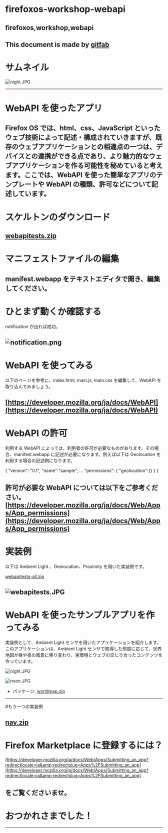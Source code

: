 # firefoxos-workshop-webapi
## firefoxos,workshop,webapi
This document is made by [gitfab](http://gitfab.org)
---
# サムネイル
![night.JPG](https://raw.github.com/dadaa/firefoxos-worksho-webapi/master/gitfab/resources/night.JPG)

---
# WebAPI を使ったアプリ
Firefox OS では、html、css、JavaScript といったウェブ技術によって記述・構成されていきますが、既存のウェブアプリケーションとの相違点の一つは、デバイスとの連携ができる点であり、より魅力的なウェブアプリケーションを作る可能性を秘めていると考えます。ここでは、WebAPI を使った簡単なアプリのテンプレートや WebAPI の種類、許可などについて記述しています。
---
# スケルトンのダウンロード


[webapitests.zip](https://raw.github.com/dadaa/firefoxos-worksho-webapi/master/gitfab/resources/webapitests.zip)
---
# マニフェストファイルの編集
manifest.webapp をテキストエディタで開き、編集してください。
---
# ひとまず動くか確認する
notification が出れば成功。

![notification.png](https://raw.github.com/dadaa/firefoxos-worksho-webapi/master/gitfab/resources/notification.png)
---
# WebAPI を使ってみる
以下のページを参考に、index.html, main.js, main.css を編集して、WebAPI を取り込んでみましょう。

[https://developer.mozilla.org/ja/docs/WebAPI](https://developer.mozilla.org/ja/docs/WebAPI)
---
# WebAPI の許可
利用する WebAPI によっては、利用者の許可が必要なものがあります。その場合、manifest.webapp に記述が必要になります。例えば以下は Geolocation を利用する場合の記述例になります。

{ 
  "version": "0.1",
  "name":"sample",
...
  "permissions": {
    "geolocation":{}
  }
}


許可が必要な WebAPI については以下をご参考ください。
[https://developer.mozilla.org/ja/docs/Web/Apps/App_permissions](https://developer.mozilla.org/ja/docs/Web/Apps/App_permissions)
---
# 実装例
以下は Ambient Light 、Geolocation、Proximity を用いた実装例です。

[webapitests-all.zip](https://raw.github.com/dadaa/firefoxos-worksho-webapi/master/gitfab/resources/webapitests-all.zip)

![webapitests.JPG](https://raw.github.com/dadaa/firefoxos-worksho-webapi/master/gitfab/resources/webapitests.JPG)
---
# WebAPI を使ったサンプルアプリを作ってみる
実装例として、Ambient Light センサを用いたアプリケーションを紹介します。このアプリケーションは、Ambient Light センサで取得した照度に応じて、世界地図が昼や夜の風景に移り変わり、実環境とウェブの交じり合ったコンテンツを作っています。

![night.JPG](https://raw.github.com/dadaa/firefoxos-worksho-webapi/master/gitfab/resources/night.JPG)

![noon.JPG](https://raw.github.com/dadaa/firefoxos-worksho-webapi/master/gitfab/resources/noon.JPG)

* パッケージ: [worldmap.zip](https://raw.github.com/dadaa/firefoxos-worksho-webapi/master/gitfab/resources/worldmap.zip)
---
#もう一つの実装例


[nav.zip](https://raw.github.com/dadaa/firefoxos-worksho-webapi/master/gitfab/resources/nav.zip)
---
# Firefox Marketplace に登録するには？
[https://developer.mozilla.org/ja/docs/Web/Apps/Submitting_an_app?redirectlocale=ja&amp;redirectslug=Apps%2FSubmitting_an_app](https://developer.mozilla.org/ja/docs/Web/Apps/Submitting_an_app?redirectlocale=ja&amp;redirectslug=Apps%2FSubmitting_an_app)

をご覧くださいませ。
---
# おつかれさまでした！
---
